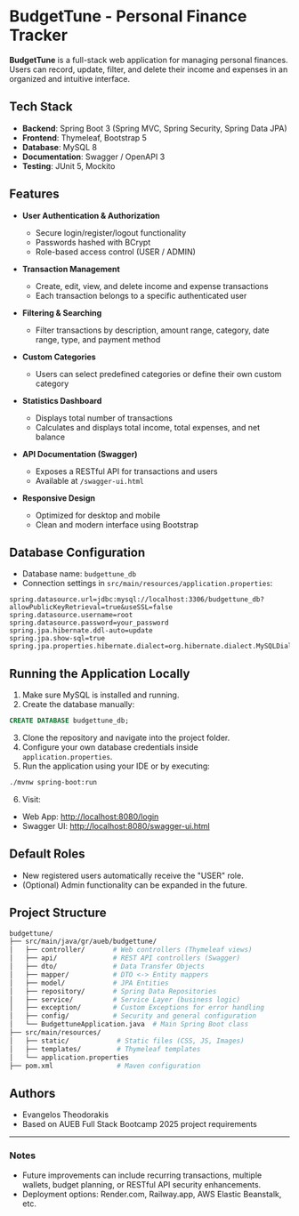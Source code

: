 # BudgetTune - Personal Finance Tracker

**BudgetTune** is a full-stack web application for managing personal finances. Users can record, update, filter, and delete their income and expenses in an organized and intuitive interface.

## Tech Stack

- **Backend**: Spring Boot 3 (Spring MVC, Spring Security, Spring Data JPA)
- **Frontend**: Thymeleaf, Bootstrap 5
- **Database**: MySQL 8
- **Documentation**: Swagger / OpenAPI 3
- **Testing**: JUnit 5, Mockito

## Features

- **User Authentication & Authorization**

  - Secure login/register/logout functionality
  - Passwords hashed with BCrypt
  - Role-based access control (USER / ADMIN)

- **Transaction Management**

  - Create, edit, view, and delete income and expense transactions
  - Each transaction belongs to a specific authenticated user

- **Filtering & Searching**

  - Filter transactions by description, amount range, category, date range, type, and payment method

- **Custom Categories**

  - Users can select predefined categories or define their own custom category

- **Statistics Dashboard**

  - Displays total number of transactions
  - Calculates and displays total income, total expenses, and net balance

- **API Documentation (Swagger)**

  - Exposes a RESTful API for transactions and users
  - Available at `/swagger-ui.html`

- **Responsive Design**

  - Optimized for desktop and mobile
  - Clean and modern interface using Bootstrap

## Database Configuration

- Database name: `budgettune_db`
- Connection settings in `src/main/resources/application.properties`:

```properties
spring.datasource.url=jdbc:mysql://localhost:3306/budgettune_db?allowPublicKeyRetrieval=true&useSSL=false
spring.datasource.username=root
spring.datasource.password=your_password
spring.jpa.hibernate.ddl-auto=update
spring.jpa.show-sql=true
spring.jpa.properties.hibernate.dialect=org.hibernate.dialect.MySQLDialect
```

## Running the Application Locally

1. Make sure MySQL is installed and running.
2. Create the database manually:

```sql
CREATE DATABASE budgettune_db;
```

3. Clone the repository and navigate into the project folder.
4. Configure your own database credentials inside `application.properties`.
5. Run the application using your IDE or by executing:

```bash
./mvnw spring-boot:run
```

6. Visit:

- Web App: [http://localhost:8080/login](http://localhost:8080/login)
- Swagger UI: [http://localhost:8080/swagger-ui.html](http://localhost:8080/swagger-ui.html)

## Default Roles

- New registered users automatically receive the "USER" role.
- (Optional) Admin functionality can be expanded in the future.

## Project Structure

```bash
budgettune/
├── src/main/java/gr/aueb/budgettune/
│   ├── controller/       # Web controllers (Thymeleaf views)
│   ├── api/              # REST API controllers (Swagger)
│   ├── dto/              # Data Transfer Objects
│   ├── mapper/           # DTO <-> Entity mappers
│   ├── model/            # JPA Entities
│   ├── repository/       # Spring Data Repositories
│   ├── service/          # Service Layer (business logic)
│   ├── exception/        # Custom Exceptions for error handling
│   ├── config/           # Security and general configuration
│   └── BudgettuneApplication.java  # Main Spring Boot class
├── src/main/resources/
│   ├── static/            # Static files (CSS, JS, Images)
│   ├── templates/         # Thymeleaf templates
│   └── application.properties
├── pom.xml                # Maven configuration
```

## Authors

- Evangelos Theodorakis
- Based on AUEB Full Stack Bootcamp 2025 project requirements

---

### Notes

- Future improvements can include recurring transactions, multiple wallets, budget planning, or RESTful API security enhancements.
- Deployment options: Render.com, Railway.app, AWS Elastic Beanstalk, etc.

